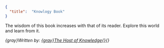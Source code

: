 ```json
{
  "title":  "Knowlogy Book"
}
```

The wisdom of this book increases with that of its reader. Explore this world and learn from it.


*{gray}Written by: [{gray}The Host of Knowledge{}](https://minecraft.wiki/w/Legends:Knowledge){}*
